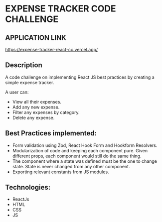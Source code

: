 # EXPENSE TRACKER CODE CHALLENGE

## APPLICATION LINK
 https://expense-tracker-react-cc.vercel.app/

## Description
A code challenge on implementing React JS best practices by creating a simple expense tracker.

A user can:
- View all their expenses.
- Add any new expense.
- Filter any expenses by category.
- Delete any expense.

## Best Practices implemented:
- Form validation using Zod, React Hook Form and Hookform Resolvers.
- Modularization of code and keeping each component pure. Given different props, each component would still do the same thing.
- The component where a state was defined must be the one to change state. State is never changed from any other component.
- Exporting relevant constants from JS modules.

## Technologies:
- ReactJs
- HTML
- CSS
- JS

